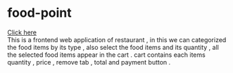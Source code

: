 # food-point  
 [Click here](https://avigajjewar.github.io/food-point/) 
 <br/>
This is a frontend web application of restaurant , in this we can categorized the food items by its type , also select the food items and its quantity ,  all the selected food items appear in the cart . cart contains each items quantity , price , remove tab ,  total   and  payment button . 

 
